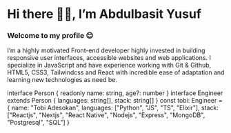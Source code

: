 # Hi there 👋🏻, I’m Abdulbasit Yusuf

### Welcome to my profile 😊

I’m a highly motivated Front-end developer highly invested in building responsive user interfaces, accessible websites and web applications. I specialize in JavaScript and have experience working with Git & Github, HTML5, CSS3, Tailwindcss and React with incredible ease of adaptation and learning new technologies as need be.

interface Person {
  readonly name: string,
  age?: number
}
interface Engineer extends Person {
  languages: string[],
  stack: string[]
}
const tobi: Engineer = {
  name: "Tobi Adesokan",
  languages: ["Python", "JS", "TS", "Elixir"],
  stack: ["Reactjs", "Nextjs", "React Native", "Nodejs", "Express", "MongoDB", "Postgresql", "SQL"] 
}


<!--
![](https://komarev.com/ghpvc/?username=jideotetic&style=for-the-badge) [![Twitter Badge](https://img.shields.io/badge/-@jideotetic-1ca0f1?style=for-the-badge&logo=twitter&logoColor=white&link=https://twitter.com/habdulbasheet)](https://twitter.com/jideotetic)  [![Linkedin Badge](https://img.shields.io/badge/-jideotetic-blue?style=for-the-badge&logo=Linkedin&logoColor=white&link=https://www.linkedin.com/in/jideotetic)](https://www.linkedin.com/in/jideotetic) 

[![@jideotetic's Holopin board](https://holopin.me/jideotetic)](https://holopin.io/@jideotetic) 

| <img align="center" src="https://github-readme-stats.vercel.app/api?username=jideotetic&show_icons=true&include_all_commits=true&hide_border=true" alt="Abdulbasit's GitHub stats" /> | <img align="center" src="https://github-readme-stats.vercel.app/api/top-langs/?username=jideotetic&langs_count=8&layout=compact&hide_border=true" alt="Abdulbasit's GitHub stats" /> |
| ------------- | ------------- |

Jideotetic/Jideotetic is a ✨ special ✨ repository because its `README.md` (this file) appears on your GitHub profile.
You can click the Preview link to take a look at your changes.
-->

